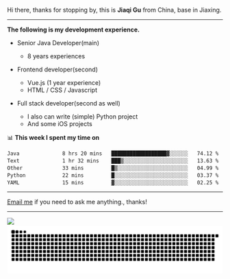 Hi there, thanks for stopping by, this is **Jiaqi Gu** from China, base in Jiaxing.

---

**The following is my development experience.**

- Senior Java Developer(main)
  - 8 years experiences

- Frontend developer(second)
  - Vue.js (1 year experience)
  - HTML / CSS / Javascript
  
- Full stack developer(second as well)
  - I also can write (simple) Python project
  - And some iOS projects

📊 **This week I spent my time on**
<!--START_SECTION:waka-->

```txt
Java              8 hrs 20 mins   ██████████████████▓░░░░░░   74.12 %
Text              1 hr 32 mins    ███▒░░░░░░░░░░░░░░░░░░░░░   13.63 %
Other             33 mins         █▒░░░░░░░░░░░░░░░░░░░░░░░   04.99 %
Python            22 mins         █░░░░░░░░░░░░░░░░░░░░░░░░   03.37 %
YAML              15 mins         ▓░░░░░░░░░░░░░░░░░░░░░░░░   02.25 %
```

<!--END_SECTION:waka-->

---

[Email me](mailto:htk2klwgr@mozmail.com?subject=Hiring_from_GitHub) if you need to ask me anything., thanks!

---

![]( https://visitor-badge.glitch.me/badge?page_id=githubgujiaqi)
![]( https://github.com/droid-Q/droid-Q/raw/output/github-contribution-grid-snake.svg#gh-dark-mode-only)
